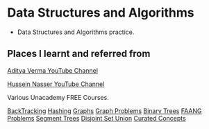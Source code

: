 # Data Structures and Algorithms

- Data Structures and Algorithms practice.

## Places I learnt and referred from

[Aditya Verma YouTube Channel](https://www.youtube.com/c/AdityaVermaTheProgrammingLord)

[Hussein Nasser YouTube Channel](https://www.youtube.com/c/HusseinNasser-software-engineering/playlists)

Various Unacademy FREE Courses.


[BackTracking](https://unacademy.com/a/free-course-on-backtracking)
[Hashing](https://unacademy.com/a/free-course-on-hashing)
[Graphs](https://unacademy.com/a/course-on-graphs)
[Graph Problems](https://unacademy.com/a/free-course-on-graph-interview-problems)
[Binary Trees](https://unacademy.com/a/free-course-on-binary-trees)
[FAANG Problems](https://www.unacademy.com/a/free-course-on-faang-interview-problems)
[Segment Trees](https://unacademy.com/a/free-course-on-segment-trees)
[Disjoint Set Union](https://unacademy.com/a/disjoint-set-union)
[Curated Concepts](https://www.unacademy.com/a/curated-classes-on-competitive-programming-by-sanket)
